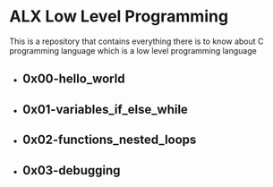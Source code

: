 # ALX Low Level Programming
This is a repository that contains everything there is to know about C programming language which is a low level programming language

- ## 0x00-hello_world
- ## 0x01-variables_if_else_while
- ## 0x02-functions_nested_loops
- ## 0x03-debugging
